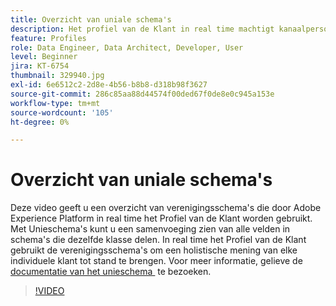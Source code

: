 ```yaml
---
title: Overzicht van uniale schema's
description: Het profiel van de Klant in real time machtigt kanaalpersonalisatie door schaal door elke fase van de klantenreis. Batch- of streaming-gegevens kunnen worden ingeschakeld voor het realtime klantprofiel door zowel het schema als de bijbehorende gegevensset in te schakelen.
feature: Profiles
role: Data Engineer, Data Architect, Developer, User
level: Beginner
jira: KT-6754
thumbnail: 329940.jpg
exl-id: 6e6512c2-2d8e-4b56-b8b8-d318b98f3627
source-git-commit: 286c85aa88d44574f00ded67f0de8e0c945a153e
workflow-type: tm+mt
source-wordcount: '105'
ht-degree: 0%

---
```


# Overzicht van uniale schema&#39;s

Deze video geeft u een overzicht van verenigingsschema&#39;s die door Adobe Experience Platform in real time het Profiel van de Klant worden gebruikt. Met Unieschema&#39;s kunt u een samenvoeging zien van alle velden in schema&#39;s die dezelfde klasse delen. In real time het Profiel van de Klant gebruikt de verenigingsschema&#39;s om een holistische mening van elke individuele klant tot stand te brengen. Voor meer informatie, gelieve de [&#x200B; documentatie van het unieschema &#x200B;](https://experienceleague.adobe.com/docs/experience-platform/profile/union-schemas/union-schema.html?lang=nl-NL) te bezoeken.

>[!VIDEO](https://video.tv.adobe.com/v/329940?learn=on&enablevpops)
